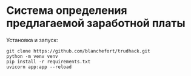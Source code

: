 # Система определения предлагаемой заработной платы

Установка и запуск:

```
git clone https://github.com/blanchefort/trudhack.git
python -m venv venv
pip install -r requirements.txt
uvicorn app:app --reload
```